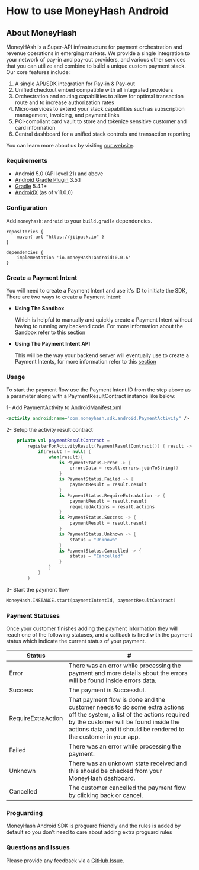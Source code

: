 # How to use MoneyHash Android

## About MoneyHash

MoneyHAsh is a Super-API infrastructure for payment orchestration and revenue operations in emerging markets. We provide a single integration to your network of pay-in and pay-out providers, and various other services that you can utilize and combine to build a unique custom payment stack. Our core features include:

1. A single API/SDK integration for Pay-in & Pay-out
2. Unified checkout embed compatible with all integrated providers
3. Orchestration and routing capabilities to allow for optimal transaction route and to increase authorization rates
4. Micro-services to extend your stack capabilities such as subscription management, invoicing, and payment links
5. PCI-compliant card vault to store and tokenize sensitive customer and card information
6. Central dashboard for a unified stack controls and transaction reporting

You can learn more about us by visiting [our website](https://www.moneyhash.io/).

### Requirements

* Android 5.0 (API level 21) and above
* [Android Gradle Plugin](https://developer.android.com/studio/releases/gradle-plugin) 3.5.1
* [Gradle](https://gradle.org/releases/) 5.4.1+
* [AndroidX](https://developer.android.com/jetpack/androidx/) (as of v11.0.0)

### Configuration

Add `moneyhash:android` to your `build.gradle` dependencies.

```
repositories {
    maven{ url "https://jitpack.io" }
}

dependencies {
    implementation 'io.moneyHash:android:0.0.6'
}
```

### Create a Payment Intent
You will need to create a Payment Intent and use it's ID to initiate the SDK, There are two ways to create a Payment Intent:

- **Using The Sandbox**

  Which is helpful to manually and quickly create a Payment Intent without having to running any backend code. For more information about the Sandbox refer to this [section](https://moneyhash.github.io/sandbox)
- **Using The Payment Intent API**

  This will be the way your backend server will eventually use to create a Payment Intents, for more information refer to this [section](https://moneyhash.github.io/api)


### Usage

To start the payment flow use the Payment Intent ID from the step above as a parameter along with a PaymentResultContract instance like below:

1- Add PaymentActivity to AndroidManifest.xml
```xml
<activity android:name="com.moneyhash.sdk.android.PaymentActivity" />
```

2- Setup the activity result contract
```kotlin
    private val paymentResultContract =
        registerForActivityResult(PaymentResultContract()) { result ->
            if(result != null) {
                when(result){
                    is PaymentStatus.Error -> {
                        errorsData = result.errors.joinToString()
                    }
                    is PaymentStatus.Failed -> {
                        paymentResult = result.result
                    }
                    is PaymentStatus.RequireExtraAction -> {
                        paymentResult = result.result
                        requiredActions = result.actions
                    }
                    is PaymentStatus.Success -> {
                        paymentResult = result.result
                    }
                    is PaymentStatus.Unknown -> {
                        status = "Unknown"
                    }
                    is PaymentStatus.Cancelled -> {
                        status = "Cancelled"
                    }
                }
            }
        }
```

3- Start the payment flow
```kotlin
MoneyHash.INSTANCE.start(paymentIntentId, paymentResultContract)
```

### Payment Statuses
Once your customer finishes adding the payment information they will reach one of the following statuses, and  a callback is fired with the payment status which indicate the current status of your payment.

Status | #
--- | ---
Error | There was an error while processing the payment and more details about the errors will be found inside errors data.
Success | The payment is Successful.
RequireExtraAction | That payment flow is done and the customer needs to do some extra actions off the system, a list of the actions required by the customer will be found inside the actions data, and it should be rendered to the customer in your app.
Failed | There was an error while processing the payment.
Unknown | There was an unknown state received and this should be checked from your MoneyHash dashboard.
Cancelled | The customer cancelled the payment flow by clicking back or cancel.

### Proguarding

MoneyHash Android SDK is proguard friendly and the rules is added by default so you don't need to care about adding extra proguard rules

### Questions and Issues

Please provide any feedback via a [GitHub Issue](https://github.com/MoneyHash/moneyhash-android-example/issues/new?template=bug_report.md).